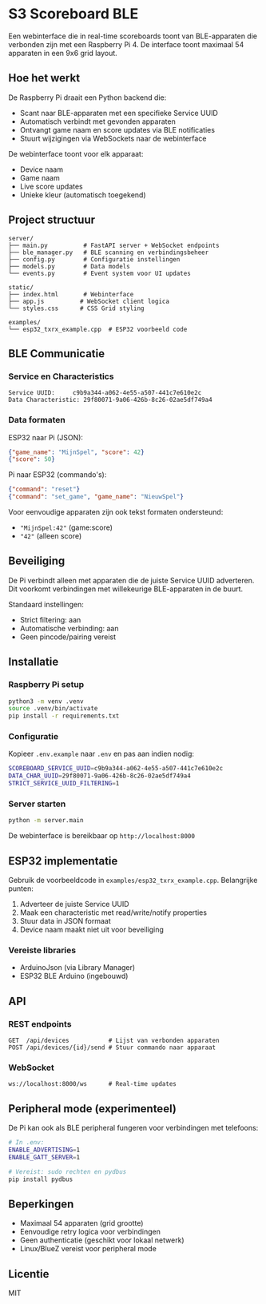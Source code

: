 # S3 Scoreboard BLE

Een webinterface die in real-time scoreboards toont van BLE-apparaten die verbonden zijn met een Raspberry Pi 4. De interface toont maximaal 54 apparaten in een 9x6 grid layout.

## Hoe het werkt

De Raspberry Pi draait een Python backend die:
- Scant naar BLE-apparaten met een specifieke Service UUID
- Automatisch verbindt met gevonden apparaten
- Ontvangt game naam en score updates via BLE notificaties
- Stuurt wijzigingen via WebSockets naar de webinterface

De webinterface toont voor elk apparaat:
- Device naam
- Game naam
- Live score updates
- Unieke kleur (automatisch toegekend)

## Project structuur

```
server/
├── main.py          # FastAPI server + WebSocket endpoints
├── ble_manager.py   # BLE scanning en verbindingsbeheer
├── config.py        # Configuratie instellingen
├── models.py        # Data models
└── events.py        # Event system voor UI updates

static/
├── index.html       # Webinterface
├── app.js          # WebSocket client logica
└── styles.css      # CSS Grid styling

examples/
└── esp32_txrx_example.cpp  # ESP32 voorbeeld code
```

## BLE Communicatie

### Service en Characteristics
```
Service UUID:     c9b9a344-a062-4e55-a507-441c7e610e2c
Data Characteristic: 29f80071-9a06-426b-8c26-02ae5df749a4
```

### Data formaten
ESP32 naar Pi (JSON):
```json
{"game_name": "MijnSpel", "score": 42}
{"score": 50}
```

Pi naar ESP32 (commando's):
```json
{"command": "reset"}
{"command": "set_game", "game_name": "NieuwSpel"}
```

Voor eenvoudige apparaten zijn ook tekst formaten ondersteund:
- `"MijnSpel:42"` (game:score)
- `"42"` (alleen score)

## Beveiliging

De Pi verbindt alleen met apparaten die de juiste Service UUID adverteren. Dit voorkomt verbindingen met willekeurige BLE-apparaten in de buurt.

Standaard instellingen:
- Strict filtering: aan
- Automatische verbinding: aan
- Geen pincode/pairing vereist

## Installatie

### Raspberry Pi setup
```bash
python3 -m venv .venv
source .venv/bin/activate
pip install -r requirements.txt
```

### Configuratie
Kopieer `.env.example` naar `.env` en pas aan indien nodig:
```bash
SCOREBOARD_SERVICE_UUID=c9b9a344-a062-4e55-a507-441c7e610e2c
DATA_CHAR_UUID=29f80071-9a06-426b-8c26-02ae5df749a4
STRICT_SERVICE_UUID_FILTERING=1
```

### Server starten
```bash
python -m server.main
```

De webinterface is bereikbaar op `http://localhost:8000`

## ESP32 implementatie

Gebruik de voorbeeldcode in `examples/esp32_txrx_example.cpp`. Belangrijke punten:

1. Adverteer de juiste Service UUID
2. Maak een characteristic met read/write/notify properties
3. Stuur data in JSON formaat
4. Device naam maakt niet uit voor beveiliging

### Vereiste libraries
- ArduinoJson (via Library Manager)
- ESP32 BLE Arduino (ingebouwd)

## API

### REST endpoints
```
GET  /api/devices           # Lijst van verbonden apparaten
POST /api/devices/{id}/send # Stuur commando naar apparaat
```

### WebSocket
```
ws://localhost:8000/ws      # Real-time updates
```

## Peripheral mode (experimenteel)

De Pi kan ook als BLE peripheral fungeren voor verbindingen met telefoons:

```bash
# In .env:
ENABLE_ADVERTISING=1
ENABLE_GATT_SERVER=1

# Vereist: sudo rechten en pydbus
pip install pydbus
```

## Beperkingen

- Maximaal 54 apparaten (grid grootte)
- Eenvoudige retry logica voor verbindingen
- Geen authenticatie (geschikt voor lokaal netwerk)
- Linux/BlueZ vereist voor peripheral mode

## Licentie

MIT
